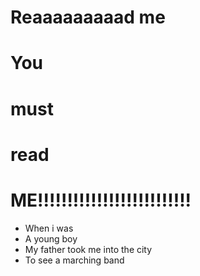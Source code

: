 # Reaaaaaaaaad me
# You
# must
# read
# ME!!!!!!!!!!!!!!!!!!!!!!!!!!

- When i was
- A young boy
- My father took me into the city
- To see a marching band

